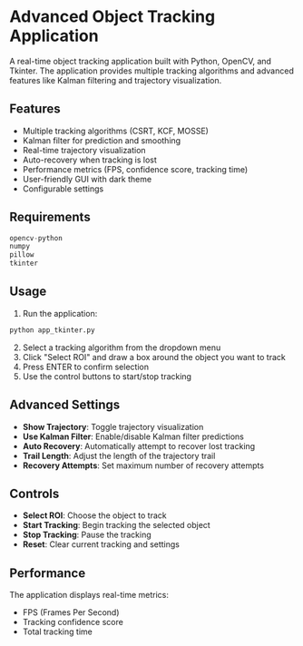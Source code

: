 # Advanced Object Tracking Application

A real-time object tracking application built with Python, OpenCV, and Tkinter. The application provides multiple tracking algorithms and advanced features like Kalman filtering and trajectory visualization.

## Features

- Multiple tracking algorithms (CSRT, KCF, MOSSE)
- Kalman filter for prediction and smoothing
- Real-time trajectory visualization
- Auto-recovery when tracking is lost
- Performance metrics (FPS, confidence score, tracking time)
- User-friendly GUI with dark theme
- Configurable settings

## Requirements

```python
opencv-python
numpy
pillow
tkinter
```

## Usage

1. Run the application:
```bash
python app_tkinter.py
```

2. Select a tracking algorithm from the dropdown menu
3. Click "Select ROI" and draw a box around the object you want to track
4. Press ENTER to confirm selection
5. Use the control buttons to start/stop tracking

## Advanced Settings

- **Show Trajectory**: Toggle trajectory visualization
- **Use Kalman Filter**: Enable/disable Kalman filter predictions
- **Auto Recovery**: Automatically attempt to recover lost tracking
- **Trail Length**: Adjust the length of the trajectory trail
- **Recovery Attempts**: Set maximum number of recovery attempts

## Controls

- **Select ROI**: Choose the object to track
- **Start Tracking**: Begin tracking the selected object
- **Stop Tracking**: Pause the tracking
- **Reset**: Clear current tracking and settings

## Performance

The application displays real-time metrics:
- FPS (Frames Per Second)
- Tracking confidence score
- Total tracking time
